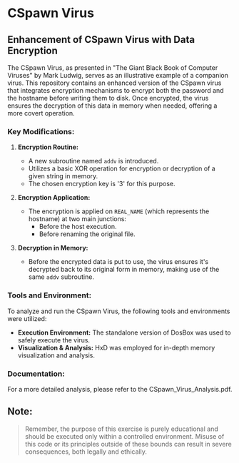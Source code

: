 # CSpawn Virus

## Enhancement of CSpawn Virus with Data Encryption

The CSpawn Virus, as presented in "The Giant Black Book of Computer Viruses" by Mark Ludwig, serves as an illustrative example of a companion virus. This repository contains an enhanced version of the CSpawn virus that integrates encryption mechanisms to encrypt both the password and the hostname before writing them to disk. Once encrypted, the virus ensures the decryption of this data in memory when needed, offering a more covert operation.

### Key Modifications:

1. **Encryption Routine:**
   - A new subroutine named `addv` is introduced.
   - Utilizes a basic XOR operation for encryption or decryption of a given string in memory.
   - The chosen encryption key is '3' for this purpose.

2. **Encryption Application:**
   - The encryption is applied on `REAL_NAME` (which represents the hostname) at two main junctions:
     - Before the host execution.
     - Before renaming the original file.

3. **Decryption in Memory:**
   - Before the encrypted data is put to use, the virus ensures it's decrypted back to its original form in memory, making use of the same `addv` subroutine.

### Tools and Environment:
To analyze and run the CSpawn Virus, the following tools and environments were utilized:
- **Execution Environment:** The standalone version of DosBox was used to safely execute the virus.
- **Visualization & Analysis:** HxD was employed for in-depth memory visualization and analysis.

### Documentation:
For a more detailed analysis, please refer to the CSpawn_Virus_Analysis.pdf.

## Note:
> Remember, the purpose of this exercise is purely educational and should be executed only within a controlled environment. Misuse of this code or its principles outside of these bounds can result in severe consequences, both legally and ethically.
